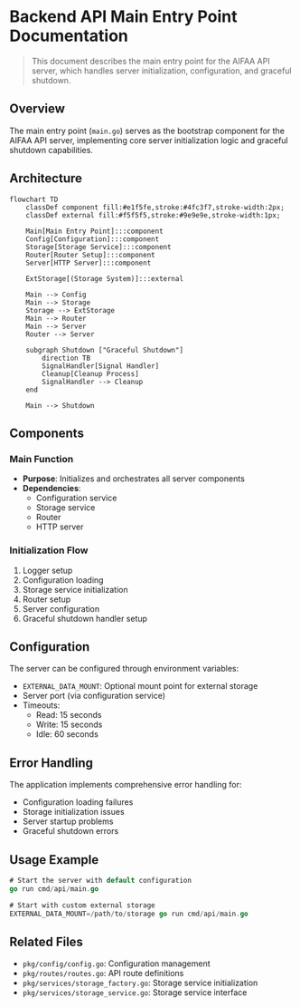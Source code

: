 # Backend API Main Entry Point Documentation

> This document describes the main entry point for the AIFAA API server, which handles server initialization, configuration, and graceful shutdown.

## Overview

The main entry point (`main.go`) serves as the bootstrap component for the AIFAA API server, implementing core server initialization logic and graceful shutdown capabilities.

## Architecture

```mermaid
flowchart TD
    classDef component fill:#e1f5fe,stroke:#4fc3f7,stroke-width:2px;
    classDef external fill:#f5f5f5,stroke:#9e9e9e,stroke-width:1px;

    Main[Main Entry Point]:::component
    Config[Configuration]:::component
    Storage[Storage Service]:::component
    Router[Router Setup]:::component
    Server[HTTP Server]:::component

    ExtStorage[(Storage System)]:::external

    Main --> Config
    Main --> Storage
    Storage --> ExtStorage
    Main --> Router
    Main --> Server
    Router --> Server

    subgraph Shutdown ["Graceful Shutdown"]
        direction TB
        SignalHandler[Signal Handler]
        Cleanup[Cleanup Process]
        SignalHandler --> Cleanup
    end

    Main --> Shutdown
```

## Components

### Main Function

- **Purpose**: Initializes and orchestrates all server components
- **Dependencies**:
  - Configuration service
  - Storage service
  - Router
  - HTTP server

### Initialization Flow

1. Logger setup
2. Configuration loading
3. Storage service initialization
4. Router setup
5. Server configuration
6. Graceful shutdown handler setup

## Configuration

The server can be configured through environment variables:

- `EXTERNAL_DATA_MOUNT`: Optional mount point for external storage
- Server port (via configuration service)
- Timeouts:
  - Read: 15 seconds
  - Write: 15 seconds
  - Idle: 60 seconds

## Error Handling

The application implements comprehensive error handling for:

- Configuration loading failures
- Storage initialization issues
- Server startup problems
- Graceful shutdown errors

## Usage Example

```go
# Start the server with default configuration
go run cmd/api/main.go

# Start with custom external storage
EXTERNAL_DATA_MOUNT=/path/to/storage go run cmd/api/main.go
```

## Related Files

- `pkg/config/config.go`: Configuration management
- `pkg/routes/routes.go`: API route definitions
- `pkg/services/storage_factory.go`: Storage service initialization
- `pkg/services/storage_service.go`: Storage service interface
